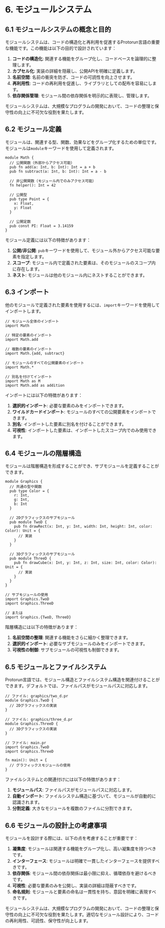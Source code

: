 # 6. モジュールシステム

## 6.1 モジュールシステムの概念と目的

モジュールシステムは、コードの構造化と再利用を促進するProtorun言語の重要な機能です。この機能は以下の目的で設計されています：

1. **コードの構造化**: 関連する機能をグループ化し、コードベースを論理的に整理します。
2. **カプセル化**: 実装の詳細を隠蔽し、公開APIを明確に定義します。
3. **名前空間**: 名前の衝突を防ぎ、コードの可読性を向上させます。
4. **再利用性**: コードの再利用を促進し、ライブラリとしての配布を容易にします。
5. **依存関係管理**: モジュール間の依存関係を明示的に表現し、管理します。

モジュールシステムは、大規模なプログラムの開発において、コードの整理と保守性の向上に不可欠な役割を果たします。

## 6.2 モジュール定義

モジュールは、関連する型、関数、効果などをグループ化するための単位です。モジュールは`module`キーワードを使用して定義されます。

```
module Math {
  // 公開関数（外部からアクセス可能）
  pub fn add(a: Int, b: Int): Int = a + b
  pub fn subtract(a: Int, b: Int): Int = a - b
  
  // 非公開関数（モジュール内でのみアクセス可能）
  fn helper(): Int = 42
  
  // 公開型
  pub type Point = {
    x: Float,
    y: Float
  }
  
  // 公開定数
  pub const PI: Float = 3.14159
}
```

モジュール定義には以下の特徴があります：

1. **公開/非公開**: `pub`キーワードを使用して、モジュール外からアクセス可能な要素を指定します。
2. **スコープ**: モジュール内で定義された要素は、そのモジュールのスコープ内に存在します。
3. **ネスト**: モジュールは他のモジュール内にネストすることができます。

## 6.3 インポート

他のモジュールで定義された要素を使用するには、`import`キーワードを使用してインポートします。

```
// モジュール全体のインポート
import Math

// 特定の要素のインポート
import Math.add

// 複数の要素のインポート
import Math.{add, subtract}

// モジュールのすべての公開要素のインポート
import Math.*

// 別名を付けてインポート
import Math as M
import Math.add as addition
```

インポートには以下の特徴があります：

1. **選択的インポート**: 必要な要素のみをインポートできます。
2. **ワイルドカードインポート**: モジュールのすべての公開要素をインポートできます。
3. **別名**: インポートした要素に別名を付けることができます。
4. **可視性**: インポートした要素は、インポートしたスコープ内でのみ使用できます。

## 6.4 モジュールの階層構造

モジュールは階層構造を形成することができ、サブモジュールを定義することができます。

```
module Graphics {
  // 共通の型や関数
  pub type Color = {
    r: Int,
    g: Int,
    b: Int
  }
  
  // 2Dグラフィックスのサブモジュール
  pub module TwoD {
    pub fn drawRect(x: Int, y: Int, width: Int, height: Int, color: Color): Unit = {
      // 実装
    }
  }
  
  // 3Dグラフィックスのサブモジュール
  pub module ThreeD {
    pub fn drawCube(x: Int, y: Int, z: Int, size: Int, color: Color): Unit = {
      // 実装
    }
  }
}

// サブモジュールの使用
import Graphics.TwoD
import Graphics.ThreeD

// または
import Graphics.{TwoD, ThreeD}
```

階層構造には以下の特徴があります：

1. **名前空間の整理**: 関連する機能をさらに細かく整理できます。
2. **選択的インポート**: 必要なサブモジュールのみをインポートできます。
3. **可視性の制御**: サブモジュールの可視性も制御できます。

## 6.5 モジュールとファイルシステム

Protorun言語では、モジュール構造とファイルシステム構造を関連付けることができます。デフォルトでは、ファイルパスがモジュールパスに対応します。

```
// ファイル: graphics/two_d.pr
module Graphics.TwoD {
  // 2Dグラフィックスの実装
}

// ファイル: graphics/three_d.pr
module Graphics.ThreeD {
  // 3Dグラフィックスの実装
}

// ファイル: main.pr
import Graphics.TwoD
import Graphics.ThreeD

fn main(): Unit = {
  // グラフィックスモジュールの使用
}
```

ファイルシステムとの関連付けには以下の特徴があります：

1. **モジュールパス**: ファイルパスがモジュールパスに対応します。
2. **自動インポート**: ファイルシステム構造に基づいて、モジュールが自動的に認識されます。
3. **分割定義**: 大きなモジュールを複数のファイルに分割できます。

## 6.6 モジュールの設計上の考慮事項

モジュールを設計する際には、以下の点を考慮することが重要です：

1. **凝集度**: モジュールは関連する機能をグループ化し、高い凝集度を持つべきです。
2. **インターフェース**: モジュールは明確で一貫したインターフェースを提供すべきです。
3. **依存関係**: モジュール間の依存関係は最小限に抑え、循環依存を避けるべきです。
4. **可視性**: 必要な要素のみを公開し、実装の詳細は隠蔽すべきです。
5. **命名規則**: モジュールと要素の命名は一貫性を持ち、意図を明確に表現すべきです。

モジュールシステムは、大規模なプログラムの開発において、コードの整理と保守性の向上に不可欠な役割を果たします。適切なモジュール設計により、コードの再利用性、可読性、保守性が向上します。
